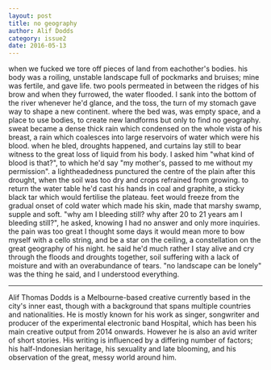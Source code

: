 ```yaml
---
layout: post
title: no geography
author: Alif Dodds
category: issue2
date: 2016-05-13
---
```


when we fucked we tore off pieces of land from eachother's bodies. his body was a roiling, unstable landscape full of pockmarks and bruises; mine was fertile, and gave life. two pools permeated in between the ridges of his brow and when they furrowed, the water flooded. I sank into the bottom of the river whenever he'd glance, and the toss, the turn of my stomach gave way to shape a new continent. where the bed was, was empty space, and a place to use bodies, to create new landforms but only to find no geography. sweat became a dense thick rain which condensed on the whole vista of his breast, a rain which coalesces into large reservoirs of water which were his blood. when he bled, droughts happened, and curtains lay still to bear witness to the great loss of liquid from his body. I asked him "what kind of blood is that?", to which he'd say "my mother's, passed to me without my permission". a lightheadedness punctured the centre of the plain after this drought, when the soil was too dry and crops refrained from growing. to return the water table he'd cast his hands in coal and graphite, a sticky black tar which would fertilise the plateau. feet would freeze from the gradual onset of cold water which made his skin, made that marshy swamp, supple and soft. "why am I bleeding still? why after 20 to 21 years am I bleeding still?", he asked, knowing I had no answer and only more inquiries. the pain was too great I thought some days it would mean more to bow myself with a cello string, and be a star on the ceiling, a constellation on the great geography of his night. he said he'd much rather I stay alive and cry through the floods and droughts together, soil suffering with a lack of moisture and with an overabundance of tears. "no landscape can be lonely" was the thing he said, and I understood everything.

___

Alif Thomas Dodds is a Melbourne-based creative currently based in the city's inner east, though with a background that spans multiple countries and nationalities. He is mostly known for his work as singer, songwriter and producer of the experimental electronic band Hospital, which has been his main creative output from 2014 onwards. However he is also an avid writer of short stories. His writing is influenced by a differing number of factors; his half-Indonesian heritage, his sexuality and late blooming, and his observation of the great, messy world around him.